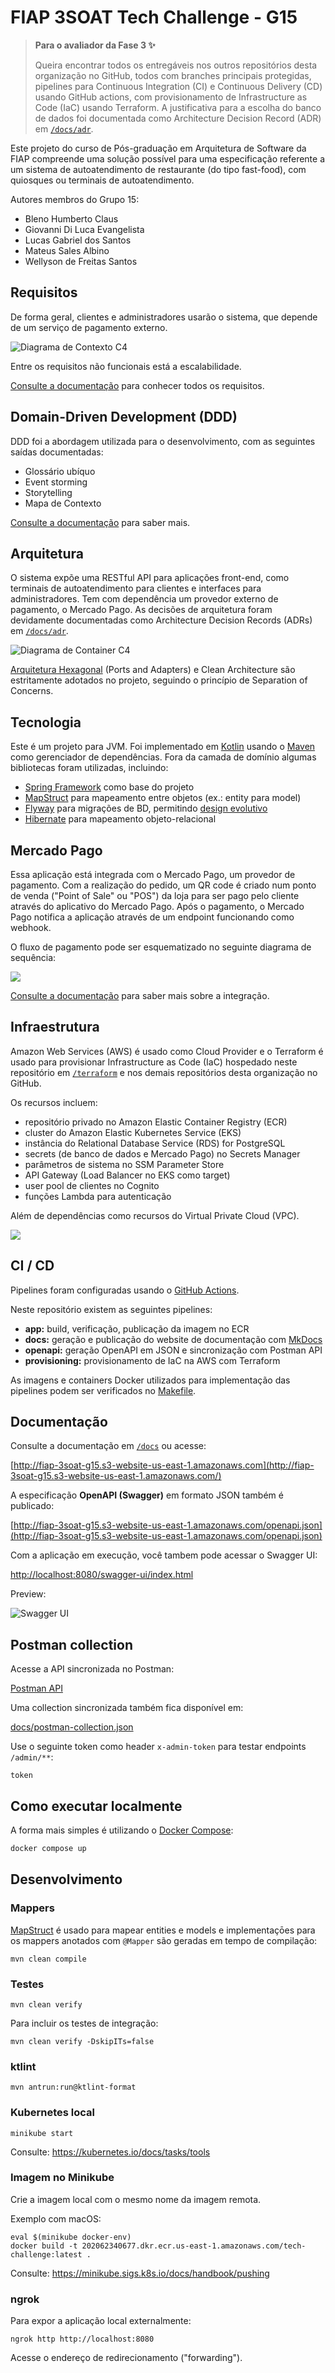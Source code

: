 # FIAP 3SOAT Tech Challenge - G15

> **Para o avaliador da Fase 3 ✨**
>
> Queira encontrar todos os entregáveis nos outros repositórios desta organização no GitHub, todos com branches principais protegidas, pipelines para Continuous Integration (CI) e Continuous Delivery (CD) usando GitHub actions, com provisionamento de Infrastructure as Code (IaC) usando Terraform. A justificativa para a escolha do banco de dados foi documentada como Architecture Decision Record (ADR) em [`/docs/adr`](/docs/adr).

Este projeto do curso de Pós-graduação em Arquitetura de Software da FIAP compreende uma solução possível para uma especificação referente a um sistema de autoatendimento de restaurante (do tipo fast-food), com quiosques ou terminais de autoatendimento.

Autores membros do Grupo 15:

- Bleno Humberto Claus
- Giovanni Di Luca Evangelista
- Lucas Gabriel dos Santos
- Mateus Sales Albino
- Wellyson de Freitas Santos

## Requisitos

De forma geral, clientes e administradores usarão o sistema, que depende de um serviço de pagamento externo.

![Diagrama de Contexto C4](docs/diagrams/c4-context.png)

Entre os requisitos não funcionais está a escalabilidade.

[Consulte a documentação](docs/requirements.md) para conhecer todos os requisitos.

## Domain-Driven Development (DDD)

DDD foi a abordagem utilizada para o desenvolvimento, com as seguintes saídas documentadas:

- Glossário ubíquo
- Event storming
- Storytelling
- Mapa de Contexto

[Consulte a documentação](docs/README.md) para saber mais.

## Arquitetura

O sistema expõe uma RESTful API para aplicações front-end, como terminais de autoatendimento para clientes e interfaces para administradores. Tem com dependência um provedor externo de pagamento, o Mercado Pago. As decisões de arquitetura foram devidamente documentadas como Architecture Decision Records (ADRs) em [`/docs/adr`](docs/adr).

![Diagrama de Container C4](docs/diagrams/c4-container.png)

[Arquitetura Hexagonal](https://alistair.cockburn.us/hexagonal-architecture) (Ports and Adapters) e Clean Architecture são estritamente adotados no projeto, seguindo o princípio de Separation of Concerns.

## Tecnologia

Este é um projeto para JVM. Foi implementado em [Kotlin](https://kotlinlang.org) usando o [Maven](https://maven.apache.org) como gerenciador de dependências. Fora da camada de domínio algumas bibliotecas foram utilizadas, incluindo:

- [Spring Framework](https://spring.io) como base do projeto
- [MapStruct](https://mapstruct.org) para mapeamento entre objetos (ex.: entity para model)
- [Flyway](https://flywaydb.org) para migrações de BD, permitindo [design evolutivo](https://martinfowler.com/articles/evodb.html)
- [Hibernate](https://hibernate.org) para mapeamento objeto-relacional

## Mercado Pago

Essa aplicação está integrada com o Mercado Pago, um provedor de pagamento. Com a realização do pedido, um QR code é criado num ponto de venda ("Point of Sale" ou "POS") da loja para ser pago pelo cliente através do aplicativo do Mercado Pago. Após o pagamento, o Mercado Pago notifica a aplicação através de um endpoint funcionando como webhook.

O fluxo de pagamento pode ser esquematizado no seguinte diagrama de sequência:

![](docs/diagrams/payment-sequence.png)

[Consulte a documentação](/docs/mercado-pago.md) para saber mais sobre a integração.

## Infraestrutura

Amazon Web Services (AWS) é usado como Cloud Provider e o Terraform é usado para provisionar Infrastructure as Code (IaC) hospedado neste repositório em [`/terraform`](terraform) e nos demais repositórios desta organização no GitHub.

Os recursos incluem:

- repositório privado no Amazon Elastic Container Registry (ECR)
- cluster do Amazon Elastic Kubernetes Service (EKS)
- instância do Relational Database Service (RDS) for PostgreSQL
- secrets (de banco de dados e Mercado Pago) no Secrets Manager
- parâmetros de sistema no SSM Parameter Store
- API Gateway (Load Balancer no EKS como target)
- user pool de clientes no Cognito
- funções Lambda para autenticação

Além de dependências como recursos do Virtual Private Cloud (VPC).

![](docs/diagrams/aws.jpeg)

## CI / CD

Pipelines foram configuradas usando o [GitHub Actions](https://github.com/features/actions).

Neste repositório existem as seguintes pipelines:

- **app:** build, verificação, publicação da imagem no ECR
- **docs:** geração e publicação do website de documentação com [MkDocs](https://www.mkdocs.org/)
- **openapi:** geração OpenAPI em JSON e sincronização com Postman API
- **provisioning:** provisionamento de IaC na AWS com Terraform

As imagens e containers Docker utilizados para implementação das pipelines podem ser verificados no [Makefile](Makefile).

## Documentação

Consulte a documentação em [`/docs`](docs) ou acesse:

[http://fiap-3soat-g15.s3-website-us-east-1.amazonaws.com](http://fiap-3soat-g15.s3-website-us-east-1.amazonaws.com/)

A especificação **OpenAPI (Swagger)** em formato JSON também é publicado:

[http://fiap-3soat-g15.s3-website-us-east-1.amazonaws.com/openapi.json](http://fiap-3soat-g15.s3-website-us-east-1.amazonaws.com/openapi.json)

Com a aplicação em execução, você tambem pode acessar o Swagger UI:

[http://localhost:8080/swagger-ui/index.html](http://localhost:8080/swagger-ui/index.html)

Preview:

![Swagger UI](docs/img/swagger-ui.png)

## Postman collection

Acesse a API sincronizada no Postman:

[Postman API](https://fiap-3soat-g15.postman.co/workspace/tech-challenge~febf1412-7ce2-4cb4-8bca-50f4fdd3a479/api/c77ec61d-c410-443e-92f7-c204be16083b?action=share&creator=12986472)

Uma collection sincronizada também fica disponível em:

[docs/postman-collection.json](docs/postman-collection.json)

Use o seguinte token como header `x-admin-token` para testar endpoints `/admin/**`:

```
token
```

## Como executar localmente

A forma mais simples é utilizando o [Docker Compose](https://docs.docker.com/compose):

```bash
docker compose up
```

## Desenvolvimento

### Mappers

[MapStruct](https://mapstruct.org) é usado para mapear entities e models e implementaçōes para os mappers anotados com `@Mapper` são geradas em tempo de compilação:

```
mvn clean compile
```

### Testes

```
mvn clean verify
```

Para incluir os testes de integração:

```
mvn clean verify -DskipITs=false
```

### ktlint

```
mvn antrun:run@ktlint-format
```

### Kubernetes local

```
minikube start
```

Consulte: https://kubernetes.io/docs/tasks/tools

### Imagem no Minikube

Crie a imagem local com o mesmo nome da imagem remota.

Exemplo com macOS:

```
eval $(minikube docker-env)
docker build -t 202062340677.dkr.ecr.us-east-1.amazonaws.com/tech-challenge:latest .
```

Consulte: https://minikube.sigs.k8s.io/docs/handbook/pushing

### ngrok

Para expor a aplicação local externalmente:

```
ngrok http http://localhost:8080
```

Acesse o endereço de redirecionamento ("forwarding").

